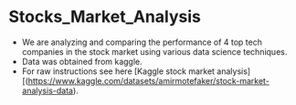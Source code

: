 # Stocks_Market_Analysis 
- We are analyzing and comparing the performance of 4 top tech companies in the stock market using various data science techniques.
- Data was obtained from kaggle.
- For raw instructions see here [Kaggle stock market analysis][(https://www.kaggle.com/datasets/amirmotefaker/stock-market-analysis-data).

